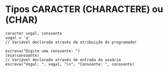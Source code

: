 # Tipos CARACTER (CHARACTERE) ou (CHAR)
```Portugol
caracter vogal, consoante
vogal = 'a'
// Variável declarada através de atribuição do programador

escreva("Digite uma consoante: ")
leia(consoante)
// Variável declarada através de entrada do usuário
escreva("Vogal: ", vogal, "\n", "Consoante: ", consoante)
```
